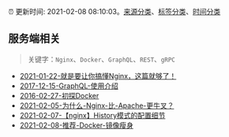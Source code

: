 :alarm_clock: 更新时间: 2021-02-08 08:10:03。[来源分类](../README.md)、[标签分类](../TAGS.md)、[时间分类](../TIMELINE.md)

## 服务端相关


> 关键字：`Nginx`、`Docker`、`GraphQL`、`REST`、`gRPC`



- [2021-01-22-就是要让你搞懂Nginx，这篇就够了！](https://www.ershicimi.com/p/c1ab6af9e5de8317d968010524e4db03) 
- [2017-12-15-GraphQL-使用介绍](https://aotu.io/notes/2017/12/15/graphql-use/) 
- [2016-02-27-初探Docker](https://aotu.io/notes/2016/02/27/docker/) 
- [2021-02-05-为什么-Nginx-比-Apache-更牛叉？](https://www.ershicimi.com/p/087030cd225833ccffcd42f6fb40fbee) 
- [2021-02-07-【nginx】History模式的配置细节](https://juejin.im/post/6926785971287490573) 
- [2021-02-08-推荐-Docker-镜像瘦身](https://toutiao.io/k/t92f0ah) 